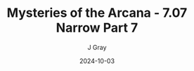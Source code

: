 ---
title: 'Mysteries of the Arcana - 7.07 Narrow Part 7'
alt: 'Mysteries of the Arcana'
date: '2024-10-03'
author: 'J Gray'
artist: 'Keira'
---